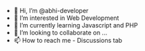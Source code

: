- 👋 Hi, I’m @abhi-developer
- 👀 I’m interested in Web Development
- 🌱 I’m currently learning Javascript and PHP
- 💞️ I’m looking to collaborate on ...
- 📫 How to reach me - Discussions tab

<!---
abhi-developer/abhi-developer is a ✨ special ✨ repository because its `README.md` (this file) appears on your GitHub profile.
You can click the Preview link to take a look at your changes.
--->
